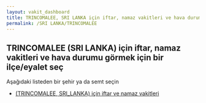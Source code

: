 ```yaml
---
layout: vakit_dashboard
title: TRINCOMALEE, SRI LANKA için iftar, namaz vakitleri ve hava durumu - ilçe/eyalet seç
permalink: /SRI LANKA/TRINCOMALEE
---
```


## TRINCOMALEE (SRI LANKA) için iftar, namaz vakitleri ve hava durumu  görmek için bir ilçe/eyalet seç

Aşağıdaki listeden bir şehir ya da semt seçin

* [ (TRINCOMALEE, SRI_LANKA) için iftar ve namaz vakitleri](/SRI_LANKA/TRINCOMALEE/)

<script type="text/javascript">
  var GLOBAL_COUNTRY = 'SRI LANKA';
  var GLOBAL_CITY = 'TRINCOMALEE';
  var GLOBAL_STATE = 'TRINCOMALEE';
</script>

